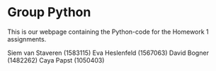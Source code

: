 # Group Python
This is our webpage containing the Python-code for the Homework 1 assignments.

Siem van Staveren (1583115)
Eva Heslenfeld (1567063)
David Bogner (1482262)
Caya Papst (1050403)



